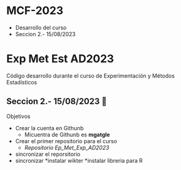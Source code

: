 # MCF-2023
* Desarrollo del curso
* Seccion 2.- 15/08/2023
# Exp Met Est AD2023
Código desarrollo durante el curso de Experimentación y Métodos Estadísticos
## Seccion 2.- 15/08/2023 📆
Objetivos 
* Crear la cuenta en Githunb
   * Micuentra de Githunb es **mgatgle**
* Crear el primer repositorio para el curso
   * _Repositorio Ep_Met_Exp_AD2023_
* sincronizar el reporsitorio 
* sincronizar
*instalar wikter
*instalar libreria para R







 



